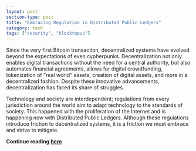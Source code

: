 ```yaml
---
layout: post
section-type: post
title: "Embracing Regulation in Distributed Public Ledgers"
category: tech
tags: ["security", "blocktopus"]
---
```


Since the very first Bitcoin transaction, decentralized systems have evolved beyond the expectations of even cypherpunks.
Decentralization not only enables digital transactions without the need for a central authority, but also automates financial agreements, allows for digital crowdfunding, tokenization of "real world" assets, creation of digital assets, and more in a decentralized fashion.
Despite these innovative advancements, decentralization has faced its share of struggles.

Technology and society are interdependent; regulations from every jurisdiction around the world aim to adapt technology to the standards of society.
This happened with the proliferation of the Internet and is happening now with Distributed Public Ledgers.
Although these regulations introduce friction to decentralized systems, it is a friction we must embrace and strive to mitigate.

<strong>Continue reading [here](https://medium.com/blocktopus/blocktopus-the-one-stop-kyc-gateway-e715aac796c3)</strong>
